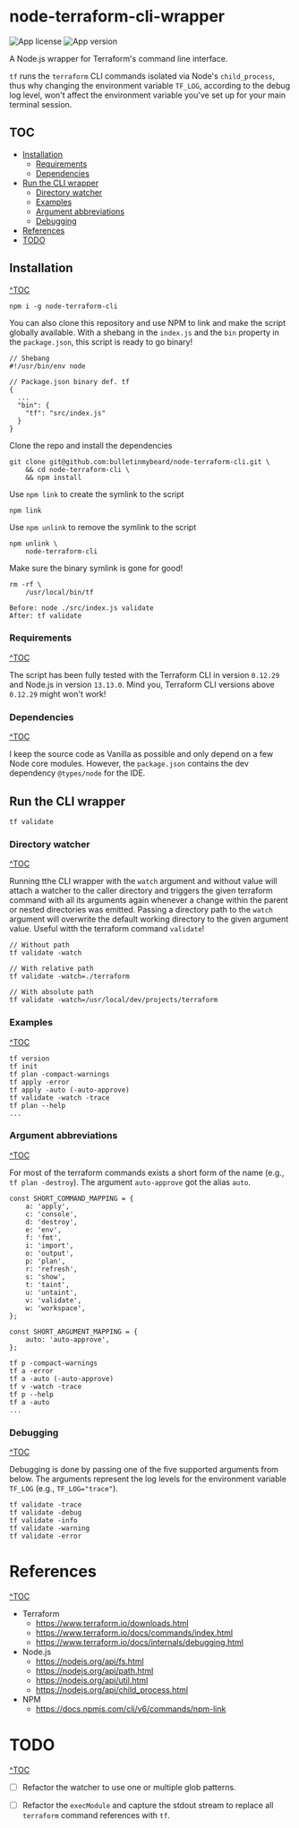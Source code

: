# node-terraform-cli-wrapper

![App license](https://img.shields.io/github/license/Naereen/StrapDown.js.svg)
![App version](https://img.shields.io/badge/version-1.0.0-blue.svg)

A Node.js wrapper for Terraform's command line interface.

`tf` runs the `terraform` CLI commands isolated via Node's `child_process`, thus why changing the environment variable `TF_LOG`, according to the debug log level, won't affect the environment variable you've set up for your main terminal session.

## TOC
- [Installation](#installation)
    - [Requirements](#requirements)
    - [Dependencies](#dependencies)
- [Run the CLI wrapper](#run-the-cli-wrapper)
    - [Directory watcher](#directory-watcher)
    - [Examples](#examples)
    - [Argument abbreviations](#argument-abbreviations)
    - [Debugging](#debugging)
- [References](#references)
- [TODO](#todo)

## Installation
[^TOC](#toc)

```
npm i -g node-terraform-cli
```

You can also clone this repository and use NPM to link and make the script globally available.
With a shebang in the `index.js` and the `bin` property in the `package.json`, this script is ready to go binary!

```
// Shebang
#!/usr/bin/env node

// Package.json binary def. tf
{
  ...
  "bin": {
    "tf": "src/index.js"
  }
}
```

Clone the repo and install the dependencies
```
git clone git@github.com:bulletinmybeard/node-terraform-cli.git \
    && cd node-terraform-cli \
    && npm install
```

Use `npm link` to create the symlink to the script
```
npm link
```

Use `npm unlink` to remove the symlink to the script
```
npm unlink \
    node-terraform-cli
```

Make sure the binary symlink is gone for good!
```
rm -rf \
    /usr/local/bin/tf
```

```
Before: node ./src/index.js validate
After: tf validate
```

### Requirements
[^TOC](#toc)

The script has been fully tested with the Terraform CLI in version `0.12.29` and Node.js in version `13.13.0`. Mind you, Terraform CLI versions above `0.12.29` might won't work! 

### Dependencies
[^TOC](#toc)

I keep the source code as Vanilla as possible and only depend on a few Node core modules. However, the `package.json` contains the dev dependency `@types/node` for the IDE.

## Run the CLI wrapper

```
tf validate
```

### Directory watcher
[^TOC](#toc)

Running tthe CLI wrapper with the `watch` argument and without value will attach a watcher to the caller directory and triggers the given terraform command with all its arguments again whenever a change within the parent or nested directories was emitted.
Passing a directory path to the `watch` argument will overwrite the default working directory to the given argument value. 
Useful witth the terraform command `validate`!
```
// Without path
tf validate -watch

// With relative path
tf validate -watch=./terraform

// With absolute path
tf validate -watch=/usr/local/dev/projects/terraform
```
### Examples
[^TOC](#toc)
```
tf version
tf init
tf plan -compact-warnings
tf apply -error
tf apply -auto (-auto-approve)
tf validate -watch -trace
tf plan --help
...
```

### Argument abbreviations
[^TOC](#toc)

For most of the terraform commands exists a short form of the name (e.g., `tf plan -destroy`). The argument `auto-approve` got the alias `auto`.

```
const SHORT_COMMAND_MAPPING = {
    a: 'apply',
    c: 'console',
    d: 'destroy',
    e: 'env',
    f: 'fmt',
    i: 'import',
    o: 'output',
    p: 'plan',
    r: 'refresh',
    s: 'show',
    t: 'taint',
    u: 'untaint',
    v: 'validate',
    w: 'workspace',
};

const SHORT_ARGUMENT_MAPPING = {
    auto: 'auto-approve',
};
```

```
tf p -compact-warnings
tf a -error
tf a -auto (-auto-approve)
tf v -watch -trace
tf p --help
tf a -auto
...
```

### Debugging
[^TOC](#toc)

Debugging is done by passing one of the five supported arguments from below. The arguments represent the log levels for the environment variable `TF_LOG` (e.g., `TF_LOG="trace"`).

```
tf validate -trace
tf validate -debug
tf validate -info
tf validate -warning
tf validate -error
```

# References
[^TOC](#toc)

- Terraform
    - https://www.terraform.io/downloads.html
    - https://www.terraform.io/docs/commands/index.html
    - https://www.terraform.io/docs/internals/debugging.html
- Node.js
    - https://nodejs.org/api/fs.html
    - https://nodejs.org/api/path.html
    - https://nodejs.org/api/util.html
    - https://nodejs.org/api/child_process.html
- NPM
    - https://docs.npmjs.com/cli/v6/commands/npm-link

# TODO
[^TOC](#toc)

- [ ] Refactor the watcher to use one or multiple glob patterns.
- [ ] Refactor the `execModule` and capture the stdout stream to replace all `terraform` command references with `tf`. 
 
